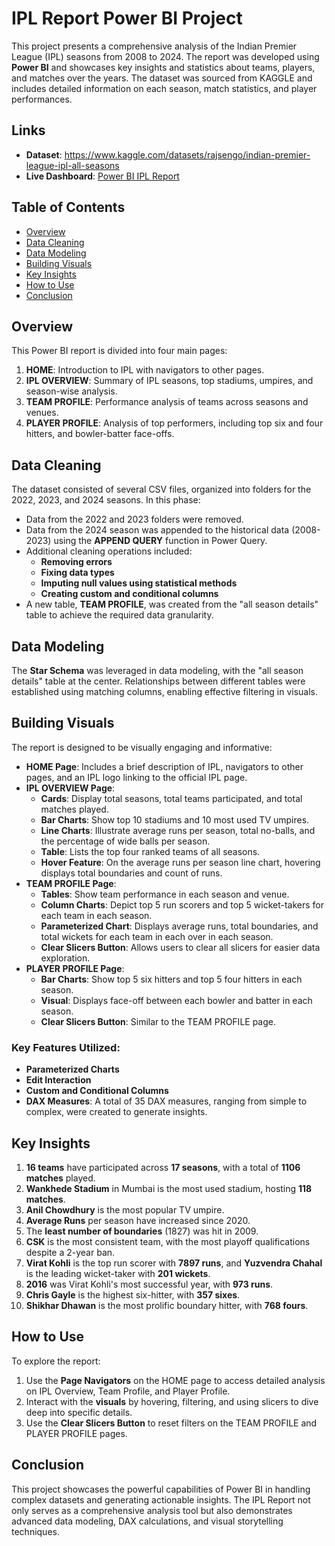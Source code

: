 # IPL Report Power BI Project

This project presents a comprehensive analysis of the Indian Premier League (IPL) seasons from 2008 to 2024. The report was developed using **Power BI** and showcases key insights and statistics about teams, players, and matches over the years. The dataset was sourced from KAGGLE and includes detailed information on each season, match statistics, and player performances.

## Links
- **Dataset**: https://www.kaggle.com/datasets/rajsengo/indian-premier-league-ipl-all-seasons
- **Live Dashboard**: [Power BI IPL Report](#)
  
## Table of Contents
- [Overview](#overview)
- [Data Cleaning](#data-cleaning)
- [Data Modeling](#data-modeling)
- [Building Visuals](#building-visuals)
- [Key Insights](#key-insights)
- [How to Use](#how-to-use)
- [Conclusion](#conclusion)

## Overview
This Power BI report is divided into four main pages:
1. **HOME**: Introduction to IPL with navigators to other pages.
2. **IPL OVERVIEW**: Summary of IPL seasons, top stadiums, umpires, and season-wise analysis.
3. **TEAM PROFILE**: Performance analysis of teams across seasons and venues.
4. **PLAYER PROFILE**: Analysis of top performers, including top six and four hitters, and bowler-batter face-offs.

## Data Cleaning
The dataset consisted of several CSV files, organized into folders for the 2022, 2023, and 2024 seasons. In this phase:
- Data from the 2022 and 2023 folders were removed.
- Data from the 2024 season was appended to the historical data (2008-2023) using the **APPEND QUERY** function in Power Query.
- Additional cleaning operations included:
  - **Removing errors**
  - **Fixing data types**
  - **Imputing null values using statistical methods**
  - **Creating custom and conditional columns**
- A new table, **TEAM PROFILE**, was created from the "all season details" table to achieve the required data granularity.

## Data Modeling
The **Star Schema** was leveraged in data modeling, with the "all season details" table at the center. Relationships between different tables were established using matching columns, enabling effective filtering in visuals.

## Building Visuals
The report is designed to be visually engaging and informative:
- **HOME Page**: Includes a brief description of IPL, navigators to other pages, and an IPL logo linking to the official IPL page.
- **IPL OVERVIEW Page**:
  - **Cards**: Display total seasons, total teams participated, and total matches played.
  - **Bar Charts**: Show top 10 stadiums and 10 most used TV umpires.
  - **Line Charts**: Illustrate average runs per season, total no-balls, and the percentage of wide balls per season.
  - **Table**: Lists the top four ranked teams of all seasons.
  - **Hover Feature**: On the average runs per season line chart, hovering displays total boundaries and count of runs.
- **TEAM PROFILE Page**:
  - **Tables**: Show team performance in each season and venue.
  - **Column Charts**: Depict top 5 run scorers and top 5 wicket-takers for each team in each season.
  - **Parameterized Chart**: Displays average runs, total boundaries, and total wickets for each team in each over in each season.
  - **Clear Slicers Button**: Allows users to clear all slicers for easier data exploration.
- **PLAYER PROFILE Page**:
  - **Bar Charts**: Show top 5 six hitters and top 5 four hitters in each season.
  - **Visual**: Displays face-off between each bowler and batter in each season.
  - **Clear Slicers Button**: Similar to the TEAM PROFILE page.

### Key Features Utilized:
- **Parameterized Charts**
- **Edit Interaction**
- **Custom and Conditional Columns**
- **DAX Measures**: A total of 35 DAX measures, ranging from simple to complex, were created to generate insights.

## Key Insights
1. **16 teams** have participated across **17 seasons**, with a total of **1106 matches** played.
2. **Wankhede Stadium** in Mumbai is the most used stadium, hosting **118 matches**.
3. **Anil Chowdhury** is the most popular TV umpire.
4. **Average Runs** per season have increased since 2020.
5. The **least number of boundaries** (1827) was hit in 2009.
6. **CSK** is the most consistent team, with the most playoff qualifications despite a 2-year ban.
7. **Virat Kohli** is the top run scorer with **7897 runs**, and **Yuzvendra Chahal** is the leading wicket-taker with **201 wickets**.
8. **2016** was Virat Kohli's most successful year, with **973 runs**.
9. **Chris Gayle** is the highest six-hitter, with **357 sixes**.
10. **Shikhar Dhawan** is the most prolific boundary hitter, with **768 fours**.


## How to Use
To explore the report:
1. Use the **Page Navigators** on the HOME page to access detailed analysis on IPL Overview, Team Profile, and Player Profile.
2. Interact with the **visuals** by hovering, filtering, and using slicers to dive deep into specific details.
3. Use the **Clear Slicers Button** to reset filters on the TEAM PROFILE and PLAYER PROFILE pages.

## Conclusion
This project showcases the powerful capabilities of Power BI in handling complex datasets and generating actionable insights. The IPL Report not only serves as a comprehensive analysis tool but also demonstrates advanced data modeling, DAX calculations, and visual storytelling techniques.
